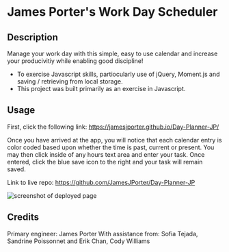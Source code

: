 # James Porter's Work Day Scheduler

## Description

Manage your work day with this simple, easy to use calendar and increase your producivitiy while enabling good discipline! 

- To exercise Javascript skills, partiocularly use of jQuery, Moment.js and saving / retrieving from local storage. 
- This project was built primarily as an exercise in Javascript.  

## Usage

First, click the following link: https://jamesjporter.github.io/Day-Planner-JP/

Once you have arrived at the app, you will notice that each calendar entry is color coded based upon whether the time is past, current or present. You may then click inside of any hours text area and enter your task. Once entered, click the blue save icon to the right and your task will remain saved. 

Link to live repo: https://github.com/JamesJPorter/Day-Planner-JP

![screenshot of deployed page](Assets\images\deployed-app.png)
    

## Credits

Primary engineer: James Porter
With assistance from: Sofia Tejada, Sandrine Poissonnet and Erik Chan, Cody Williams
